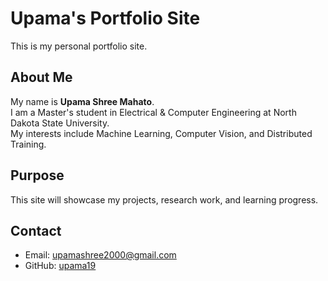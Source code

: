 # Upama's Portfolio Site

This is my personal portfolio site.

## About Me
My name is **Upama Shree Mahato**.  
I am a Master's student in Electrical & Computer Engineering at North Dakota State University.  
My interests include Machine Learning, Computer Vision, and Distributed Training.

## Purpose
This site will showcase my projects, research work, and learning progress.

## Contact
- Email: upamashree2000@gmail.com  
- GitHub: [upama19](https://github.com/upama19)
